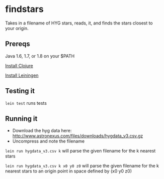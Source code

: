 # findstars

Takes in a filename of HYG stars, reads, it, and finds the stars closest to your origin.

## Prereqs

Java 1.6, 1.7, or 1.8 on your $PATH

[Install Clojure](https://clojure.org/guides/getting_started)

[Install Leiningen](https://leiningen.org/)

## Testing it

`lein test` runs tests

## Running it

- Download the hyg data here: http://www.astronexus.com/files/downloads/hygdata_v3.csv.gz
- Uncompress and note the filename

`lein run hygdata_v3.csv k` will parse the given filename for the k nearest stars

`lein run hygdata_v3.csv k x0 y0 z0` will parse the given filename for the k nearest stars to an origin point in space defined by (x0 y0 z0)



